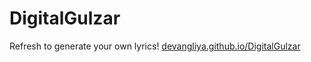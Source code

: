 # DigitalGulzar
Refresh to generate your own lyrics!
[devangliya.github.io/DigitalGulzar](devangliya.github.io/DigitalGulzar)
